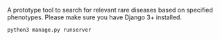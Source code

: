 A prototype tool to search for relevant rare diseases based on specified
phenotypes. Please make sure you have Django 3+ installed.

```
python3 manage.py runserver
```

